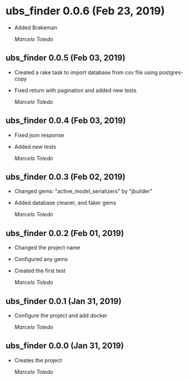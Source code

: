 # ubs_finder 0.0.6 (Feb 23, 2019) #

* Added Brakeman

  *Marcelo Toledo*

## ubs_finder 0.0.5 (Feb 03, 2019) ##

* Created a rake task to import database from csv file using postgres-copy
* Fixed return with pagination and added new tests

  *Marcelo Toledo*

## ubs_finder 0.0.4 (Feb 03, 2019) ##

* Fixed json response
* Added new tests

  *Marcelo Toledo*

## ubs_finder 0.0.3 (Feb 02, 2019) ##

* Changed gems: "active_model_serializers" by "jbuilder"
* Added database cleaner, and faker gems

  *Marcelo Toledo*

## ubs_finder 0.0.2 (Feb 01, 2019) ##

* Changed the project name
* Configured any gems
* Created the first test

  *Marcelo Toledo*

## ubs_finder 0.0.1 (Jan 31, 2019) ##

* Configure the project and add docker

  *Marcelo Toledo*

## ubs_finder 0.0.0 (Jan 31, 2019) ##

* Creates the project

  *Marcelo Toledo*
